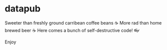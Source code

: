 # datapub

Sweeter than freshly ground carribean coffee beans ☕
More rad than home brewed beer ☕
Here comes a bunch of self-destructive code! 👓

Enjoy
